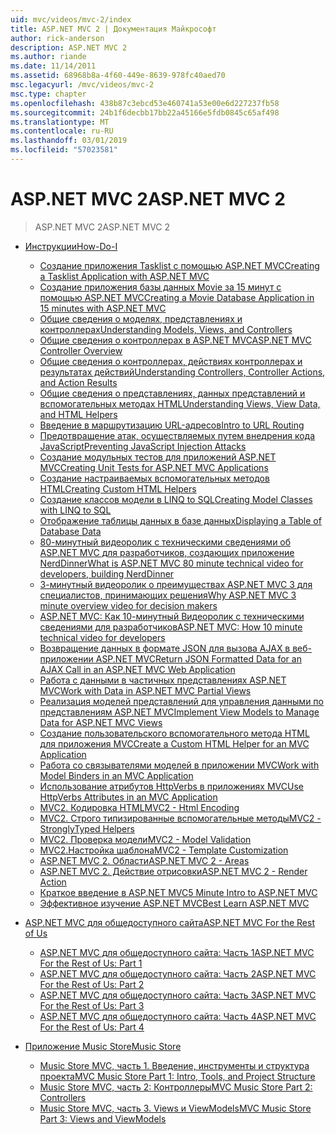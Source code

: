 ```yaml
---
uid: mvc/videos/mvc-2/index
title: ASP.NET MVC 2 | Документация Майкрософт
author: rick-anderson
description: ASP.NET MVC 2
ms.author: riande
ms.date: 11/14/2011
ms.assetid: 68968b8a-4f60-449e-8639-978fc40aed70
msc.legacyurl: /mvc/videos/mvc-2
msc.type: chapter
ms.openlocfilehash: 438b87c3ebcd53e460741a53e00e6d227237fb58
ms.sourcegitcommit: 24b1f6decbb17bb22a45166e5fdb0845c65af498
ms.translationtype: MT
ms.contentlocale: ru-RU
ms.lasthandoff: 03/01/2019
ms.locfileid: "57023581"
---
```

<a name="aspnet-mvc-2"></a><span data-ttu-id="3f262-103">ASP.NET MVC 2</span><span class="sxs-lookup"><span data-stu-id="3f262-103">ASP.NET MVC 2</span></span>
====================
> <span data-ttu-id="3f262-104">ASP.NET MVC 2</span><span class="sxs-lookup"><span data-stu-id="3f262-104">ASP.NET MVC 2</span></span>


- [<span data-ttu-id="3f262-105">Инструкции</span><span class="sxs-lookup"><span data-stu-id="3f262-105">How-Do-I</span></span>](how-do-i/index.md)

    - [<span data-ttu-id="3f262-106">Создание приложения Tasklist с помощью ASP.NET MVC</span><span class="sxs-lookup"><span data-stu-id="3f262-106">Creating a Tasklist Application with ASP.NET MVC</span></span>](how-do-i/creating-a-tasklist-application-with-aspnet-mvc.md)
    - [<span data-ttu-id="3f262-107">Создание приложения базы данных Movie за 15 минут с помощью ASP.NET MVC</span><span class="sxs-lookup"><span data-stu-id="3f262-107">Creating a Movie Database Application in 15 minutes with ASP.NET MVC</span></span>](how-do-i/creating-a-movie-database-application-in-15-minutes-with-aspnet-mvc.md)
    - [<span data-ttu-id="3f262-108">Общие сведения о моделях, представлениях и контроллерах</span><span class="sxs-lookup"><span data-stu-id="3f262-108">Understanding Models, Views, and Controllers</span></span>](how-do-i/understanding-models-views-and-controllers.md)
    - [<span data-ttu-id="3f262-109">Общие сведения о контроллерах в ASP.NET MVC</span><span class="sxs-lookup"><span data-stu-id="3f262-109">ASP.NET MVC Controller Overview</span></span>](how-do-i/aspnet-mvc-controller-overview.md)
    - [<span data-ttu-id="3f262-110">Общие сведения о контроллерах, действиях контроллерах и результатах действий</span><span class="sxs-lookup"><span data-stu-id="3f262-110">Understanding Controllers, Controller Actions, and Action Results</span></span>](how-do-i/understanding-controllers-controller-actions-and-action-results.md)
    - [<span data-ttu-id="3f262-111">Общие сведения о представлениях, данных представлений и вспомогательных методах HTML</span><span class="sxs-lookup"><span data-stu-id="3f262-111">Understanding Views, View Data, and HTML Helpers</span></span>](how-do-i/understanding-views-view-data-and-html-helpers.md)
    - [<span data-ttu-id="3f262-112">Введение в маршрутизацию URL-адресов</span><span class="sxs-lookup"><span data-stu-id="3f262-112">Intro to URL Routing</span></span>](how-do-i/an-introduction-to-url-routing.md)
    - [<span data-ttu-id="3f262-113">Предотвращение атак, осуществляемых путем внедрения кода JavaScript</span><span class="sxs-lookup"><span data-stu-id="3f262-113">Preventing JavaScript Injection Attacks</span></span>](how-do-i/preventing-javascript-injection-attacks.md)
    - [<span data-ttu-id="3f262-114">Создание модульных тестов для приложений ASP.NET MVC</span><span class="sxs-lookup"><span data-stu-id="3f262-114">Creating Unit Tests for ASP.NET MVC Applications</span></span>](how-do-i/creating-unit-tests-for-aspnet-mvc-applications.md)
    - [<span data-ttu-id="3f262-115">Создание настраиваемых вспомогательных методов HTML</span><span class="sxs-lookup"><span data-stu-id="3f262-115">Creating Custom HTML Helpers</span></span>](how-do-i/creating-custom-html-helpers.md)
    - [<span data-ttu-id="3f262-116">Создание классов модели в LINQ to SQL</span><span class="sxs-lookup"><span data-stu-id="3f262-116">Creating Model Classes with LINQ to SQL</span></span>](how-do-i/creating-model-classes-with-linq-to-sql.md)
    - [<span data-ttu-id="3f262-117">Отображение таблицы данных в базе данных</span><span class="sxs-lookup"><span data-stu-id="3f262-117">Displaying a Table of Database Data</span></span>](how-do-i/displaying-a-table-of-database-data.md)
    - [<span data-ttu-id="3f262-118">80-минутный видеоролик с техническими сведениями об ASP.NET MVC для разработчиков, создающих приложение NerdDinner</span><span class="sxs-lookup"><span data-stu-id="3f262-118">What is ASP.NET MVC 80 minute technical video for developers, building NerdDinner</span></span>](how-do-i/what-is-aspnet-mvc-80-minute-technical-video-for-developers-building-nerddinner.md)
    - [<span data-ttu-id="3f262-119">3-минутный видеоролик о преимуществах ASP.NET MVC 3 для специалистов, принимающих решения</span><span class="sxs-lookup"><span data-stu-id="3f262-119">Why ASP.NET MVC 3 minute overview video for decision makers</span></span>](how-do-i/why-aspnet-mvc-3-minute-overview-video-for-decision-makers.md)
    - [<span data-ttu-id="3f262-120">ASP.NET MVC: Как 10-минутный Видеоролик с техническими сведениями для разработчиков</span><span class="sxs-lookup"><span data-stu-id="3f262-120">ASP.NET MVC: How 10 minute technical video for developers</span></span>](how-do-i/aspnet-mvc-how-10-minute-technical-video-for-developers.md)
    - [<span data-ttu-id="3f262-121">Возвращение данных в формате JSON для вызова AJAX в веб-приложении ASP.NET MVC</span><span class="sxs-lookup"><span data-stu-id="3f262-121">Return JSON Formatted Data for an AJAX Call in an ASP.NET MVC Web Application</span></span>](how-do-i/how-do-i-return-json-formatted-data-for-an-ajax-call-in-an-aspnet-mvc-web-application.md)
    - [<span data-ttu-id="3f262-122">Работа с данными в частичных представлениях ASP.NET MVC</span><span class="sxs-lookup"><span data-stu-id="3f262-122">Work with Data in ASP.NET MVC Partial Views</span></span>](how-do-i/how-do-i-work-with-data-in-aspnet-mvc-partial-views.md)
    - [<span data-ttu-id="3f262-123">Реализация моделей представлений для управления данными по представлениям ASP.NET MVC</span><span class="sxs-lookup"><span data-stu-id="3f262-123">Implement View Models to Manage Data for ASP.NET MVC Views</span></span>](how-do-i/how-do-i-implement-view-models-to-manage-data-for-aspnet-mvc-views.md)
    - [<span data-ttu-id="3f262-124">Создание пользовательского вспомогательного метода HTML для приложения MVC</span><span class="sxs-lookup"><span data-stu-id="3f262-124">Create a Custom HTML Helper for an MVC Application</span></span>](how-do-i/how-do-i-create-a-custom-html-helper-for-an-mvc-application.md)
    - [<span data-ttu-id="3f262-125">Работа со связывателями моделей в приложении MVC</span><span class="sxs-lookup"><span data-stu-id="3f262-125">Work with Model Binders in an MVC Application</span></span>](how-do-i/how-do-i-work-with-model-binders-in-an-mvc-application.md)
    - [<span data-ttu-id="3f262-126">Использование атрибутов HttpVerbs в приложениях MVC</span><span class="sxs-lookup"><span data-stu-id="3f262-126">Use HttpVerbs Attributes in an MVC Application</span></span>](how-do-i/how-do-i-use-httpverbs-attributes-in-an-mvc-application.md)
    - [<span data-ttu-id="3f262-127">MVC2. Кодировка HTML</span><span class="sxs-lookup"><span data-stu-id="3f262-127">MVC2 - Html Encoding</span></span>](how-do-i/mvc2-html-encoding.md)
    - [<span data-ttu-id="3f262-128">MVC2. Строго типизированные вспомогательные методы</span><span class="sxs-lookup"><span data-stu-id="3f262-128">MVC2 - StronglyTyped Helpers</span></span>](how-do-i/mvc2-stronglytyped-helpers.md)
    - [<span data-ttu-id="3f262-129">MVC2. Проверка модели</span><span class="sxs-lookup"><span data-stu-id="3f262-129">MVC2 - Model Validation</span></span>](how-do-i/mvc2-model-validation.md)
    - [<span data-ttu-id="3f262-130"> MVC2.Настройка шаблона</span><span class="sxs-lookup"><span data-stu-id="3f262-130">MVC2 - Template Customization</span></span>](how-do-i/mvc2-template-customization.md)
    - [<span data-ttu-id="3f262-131">ASP.NET MVC 2. Области</span><span class="sxs-lookup"><span data-stu-id="3f262-131">ASP.NET MVC 2 - Areas</span></span>](how-do-i/aspnet-mvc-2-areas.md)
    - [<span data-ttu-id="3f262-132">ASP.NET MVC 2. Действие отрисовки</span><span class="sxs-lookup"><span data-stu-id="3f262-132">ASP.NET MVC 2 - Render Action</span></span>](how-do-i/aspnet-mvc-2-render-action.md)
    - [<span data-ttu-id="3f262-133">Краткое введение в ASP.NET MVC</span><span class="sxs-lookup"><span data-stu-id="3f262-133">5 Minute Intro to ASP.NET MVC</span></span>](how-do-i/5-minute-introduction-to-aspnet-mvc.md)
    - [<span data-ttu-id="3f262-134">Эффективное изучение ASP.NET MVC</span><span class="sxs-lookup"><span data-stu-id="3f262-134">Best Learn ASP.NET MVC</span></span>](how-do-i/how-to-best-learn-asp-net-mvc.md)
- [<span data-ttu-id="3f262-135">ASP.NET MVC для общедоступного сайта</span><span class="sxs-lookup"><span data-stu-id="3f262-135">ASP.NET MVC For the Rest of Us</span></span>](aspnet-mvc-for-the-rest-of-us/index.md)

    - [<span data-ttu-id="3f262-136">ASP.NET MVC для общедоступного сайта: Часть 1</span><span class="sxs-lookup"><span data-stu-id="3f262-136">ASP.NET MVC For the Rest of Us: Part 1</span></span>](aspnet-mvc-for-the-rest-of-us/aspnet-mvc-for-the-rest-of-us-part-1.md)
    - [<span data-ttu-id="3f262-137">ASP.NET MVC для общедоступного сайта: Часть 2</span><span class="sxs-lookup"><span data-stu-id="3f262-137">ASP.NET MVC For the Rest of Us: Part 2</span></span>](aspnet-mvc-for-the-rest-of-us/aspnet-mvc-for-the-rest-of-us-part-2.md)
    - [<span data-ttu-id="3f262-138">ASP.NET MVC для общедоступного сайта: Часть 3</span><span class="sxs-lookup"><span data-stu-id="3f262-138">ASP.NET MVC For the Rest of Us: Part 3</span></span>](aspnet-mvc-for-the-rest-of-us/aspnet-mvc-for-the-rest-of-us-part-3.md)
    - [<span data-ttu-id="3f262-139">ASP.NET MVC для общедоступного сайта: Часть 4</span><span class="sxs-lookup"><span data-stu-id="3f262-139">ASP.NET MVC For the Rest of Us: Part 4</span></span>](aspnet-mvc-for-the-rest-of-us/aspnet-mvc-for-the-rest-of-us-part-4.md)
- [<span data-ttu-id="3f262-140">Приложение Music Store</span><span class="sxs-lookup"><span data-stu-id="3f262-140">Music Store</span></span>](music-store/index.md)

    - [<span data-ttu-id="3f262-141">Music Store MVC, часть 1. Введение, инструменты и структура проекта</span><span class="sxs-lookup"><span data-stu-id="3f262-141">MVC Music Store Part 1: Intro, Tools, and Project Structure</span></span>](music-store/mvc-music-store-part-1-intro-tools-and-project-structure.md)
    - [<span data-ttu-id="3f262-142">Music Store MVC, часть 2: Контроллеры</span><span class="sxs-lookup"><span data-stu-id="3f262-142">MVC Music Store Part 2: Controllers</span></span>](music-store/mvc-music-store-part-2-controllers.md)
    - [<span data-ttu-id="3f262-143">Music Store MVC, часть 3. Views и ViewModels</span><span class="sxs-lookup"><span data-stu-id="3f262-143">MVC Music Store Part 3: Views and ViewModels</span></span>](music-store/mvc-music-store-part-3-views-and-viewmodels.md)
